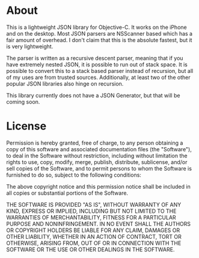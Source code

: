 About
=====

This is a lightweight JSON library for Objective-C. It works on the iPhone and on the desktop. Most JSON parsers are NSScanner based which has a fair amount of overhead. I don't claim that this is the absolute fastest, but it is very lightweight.

The parser is written as a recursive descent parser, meaning that if you have extremely nested JSON, it is possible to run out of stack space. It is possible to convert this to a stack based parser instead of recursion, but all of my uses are from trusted sources. Additionally, at least two of the other popular JSON libraries also hinge on recursion.

This library currently does not have a JSON Generator, but that will be coming soon.

License
=======

Permission is hereby granted, free of charge, to any person
obtaining a copy of this software and associated documentation
files (the "Software"), to deal in the Software without
restriction, including without limitation the rights to use,
copy, modify, merge, publish, distribute, sublicense, and/or sell
copies of the Software, and to permit persons to whom the
Software is furnished to do so, subject to the following
conditions:

The above copyright notice and this permission notice shall be
included in all copies or substantial portions of the Software.

THE SOFTWARE IS PROVIDED "AS IS", WITHOUT WARRANTY OF ANY KIND,
EXPRESS OR IMPLIED, INCLUDING BUT NOT LIMITED TO THE WARRANTIES
OF MERCHANTABILITY, FITNESS FOR A PARTICULAR PURPOSE AND
NONINFRINGEMENT. IN NO EVENT SHALL THE AUTHORS OR COPYRIGHT
HOLDERS BE LIABLE FOR ANY CLAIM, DAMAGES OR OTHER LIABILITY,
WHETHER IN AN ACTION OF CONTRACT, TORT OR OTHERWISE, ARISING
FROM, OUT OF OR IN CONNECTION WITH THE SOFTWARE OR THE USE OR
OTHER DEALINGS IN THE SOFTWARE.